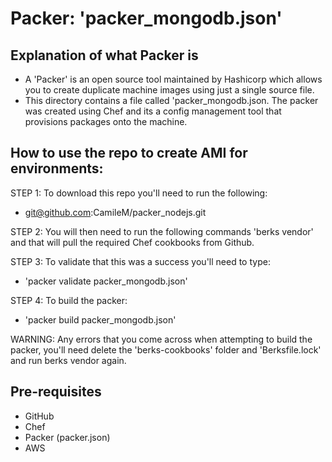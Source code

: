 # Packer: 'packer_mongodb.json'


## Explanation of what Packer is

- A 'Packer' is an open source tool maintained by Hashicorp which allows you to create 
duplicate machine images using just a single source file.
- This directory contains a file called 'packer_mongodb.json. The packer was created using Chef
and its a config management tool that provisions packages onto the machine.

## How to use the repo to create AMI for environments:

STEP 1: To download this repo you'll need to run the following:
- git@github.com:CamileM/packer_nodejs.git

STEP 2: You will then need to run the following commands 'berks vendor' and that
will pull the required Chef cookbooks from Github.

STEP 3: To validate that this was a success you'll need to type:
- 'packer validate packer_mongodb.json'

STEP 4: To build the packer:
- 'packer build packer_mongodb.json'

WARNING: Any errors that you come across when attempting to build the packer, you'll need
delete the 'berks-cookbooks' folder and 'Berksfile.lock' and run berks vendor again.

## Pre-requisites
- GitHub
- Chef
- Packer (packer.json)
- AWS
